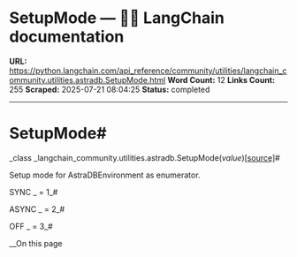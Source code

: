 # SetupMode — 🦜🔗 LangChain  documentation

**URL:** https://python.langchain.com/api_reference/community/utilities/langchain_community.utilities.astradb.SetupMode.html
**Word Count:** 12
**Links Count:** 255
**Scraped:** 2025-07-21 08:04:25
**Status:** completed

---

# SetupMode\#

_class _langchain\_community.utilities.astradb.SetupMode\(_value_\)[\[source\]](https://python.langchain.com/api_reference/_modules/langchain_community/utilities/astradb.html#SetupMode)\#     

Setup mode for AstraDBEnvironment as enumerator.

SYNC _ = 1_\#     

ASYNC _ = 2_\#     

OFF _ = 3_\#     

__On this page